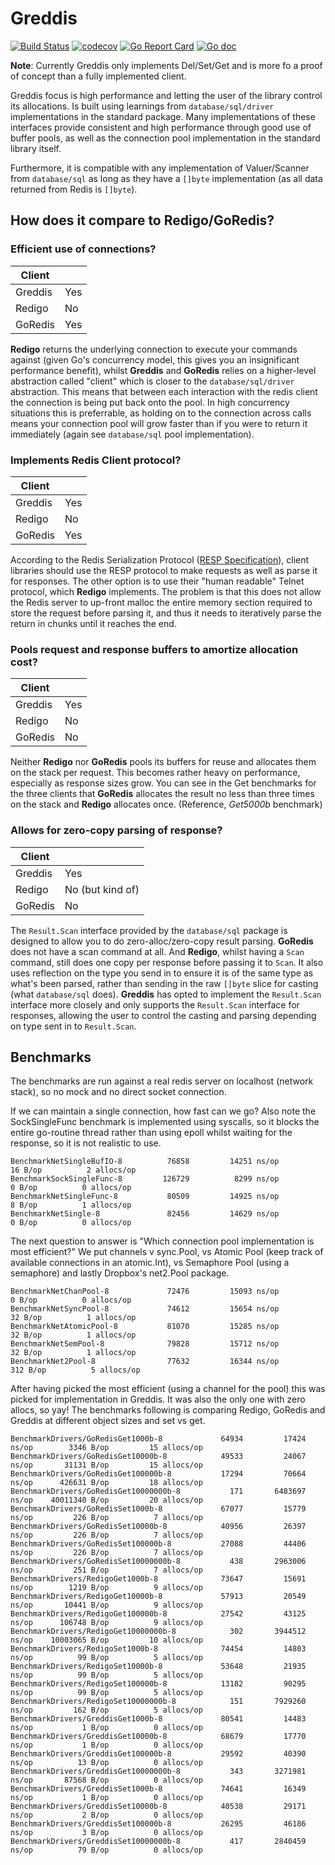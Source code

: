 # Greddis

[![Build Status](https://github.com/mikn/greddis/workflows/build/badge.svg)](https://github.com/mikn/greddis/actions)
[![codecov](https://codecov.io/gh/mikn/greddis/branch/master/graph/badge.svg)](https://codecov.io/gh/mikn/greddis)
[![Go Report Card](https://goreportcard.com/badge/github.com/mikn/greddis)](https://goreportcard.com/report/github.com/mikn/greddis)
[![Go doc](http://img.shields.io/badge/go-documentation-blue.svg?style=flat-square)](https://godoc.org/github.com/mikn/greddis)

**Note**: Currently Greddis only implements Del/Set/Get and is more fo a proof of concept than a fully implemented client.

Greddis focus is high performance and letting the user of the library control its allocations. Is built using learnings from `database/sql/driver` implementations in the standard package. Many implementations of these interfaces provide consistent and high performance through good use of buffer pools, as well as the connection pool implementation in the standard library itself.

Furthermore, it is compatible with any implementation of Valuer/Scanner from `database/sql` as long as they have a `[]byte` implementation (as all data returned from Redis is `[]byte`).

## How does it compare to Redigo/GoRedis?

### Efficient use of connections?

| Client  |     |
| ------- | --- |
| Greddis | Yes |
| Redigo  | No  |
| GoRedis | Yes |

**Redigo** returns the underlying connection to execute your commands against (given Go's concurrency model, this gives you an insignificant performance benefit), whilst **Greddis** and **GoRedis** relies on a higher-level abstraction called "client" which is closer to the `database/sql/driver` abstraction. This means that between each interaction with the redis client the connection is being put back onto the pool. In high concurrency situations this is preferrable, as holding on to the connection across calls means your connection pool will grow faster than if you were to return it immediately (again see `database/sql` pool implementation).

### Implements Redis Client protocol?

| Client  |     |
| ------- | --- |
| Greddis | Yes |
| Redigo  | No  |
| GoRedis | Yes |

According to the Redis Serialization Protocol ([RESP Specification](https://redis.io/topics/protocol)), client libraries should use the RESP protocol to make requests as well as parse it for responses. The other option is to use their "human readable" Telnet protocol, which **Redigo** implements. The problem is that this does not allow the Redis server to up-front malloc the entire memory section required to store the request before parsing it, and thus it needs to iteratively parse the return in chunks until it reaches the end.

### Pools request and response buffers to amortize allocation cost?

| Client  |     |
| ------- | --- |
| Greddis | Yes |
| Redigo  | No  |
| GoRedis | No  |

Neither **Redigo** nor **GoRedis** pools its buffers for reuse and allocates them on the stack per request. This becomes rather heavy on performance, especially as response sizes grow. You can see in the Get benchmarks for the three clients that **GoRedis** allocates the result no less than three times on the stack and **Redigo** allocates once. (Reference, *Get5000b* benchmark)

### Allows for zero-copy parsing of response?

| Client  |                  |
| ------- | ---------------- |
| Greddis | Yes              |
| Redigo  | No (but kind of) |
| GoRedis | No               |

The `Result.Scan` interface provided by the `database/sql` package is designed to allow you to do zero-alloc/zero-copy result parsing. **GoRedis** does not have a scan command at all. And **Redigo**, whilst having a `Scan` command, still does one copy per response before passing it to `Scan`. It also uses reflection on the type you send in to ensure it is of the same type as what's been parsed, rather than sending in the raw `[]byte` slice for casting (what `database/sql` does). **Greddis** has opted to implement the `Result.Scan` interface more closely and only supports the `Result.Scan` interface for responses, allowing the user to control the casting and parsing depending on type sent in to `Result.Scan`.

## Benchmarks

The benchmarks are run against a real redis server on localhost (network stack), so no mock and no direct socket connection.

If we can maintain a single connection, how fast can we go?
Also note the SockSingleFunc benchmark is implemented using syscalls, so it blocks the entire go-routine thread rather than using epoll whilst waiting for the response, so it is not realistic to use.
```
BenchmarkNetSingleBufIO-8   	   76858	     14251 ns/op	      16 B/op	       2 allocs/op
BenchmarkSockSingleFunc-8   	  126729	      8299 ns/op	       0 B/op	       0 allocs/op
BenchmarkNetSingleFunc-8    	   80509	     14925 ns/op	       8 B/op	       1 allocs/op
BenchmarkNetSingle-8        	   82456	     14629 ns/op	       0 B/op	       0 allocs/op
```
The next question to answer is "Which connection pool implementation is most efficient?"
We put channels v sync.Pool, vs Atomic Pool (keep track of available connections in an atomic.Int), vs Semaphore Pool (using a semaphore) and lastly Dropbox's net2.Pool package.
```
BenchmarkNetChanPool-8      	   72476	     15093 ns/op	       0 B/op	       0 allocs/op
BenchmarkNetSyncPool-8      	   74612	     15654 ns/op	      32 B/op	       1 allocs/op
BenchmarkNetAtomicPool-8    	   81070	     15285 ns/op	      32 B/op	       1 allocs/op
BenchmarkNetSemPool-8       	   79828	     15712 ns/op	      32 B/op	       1 allocs/op
BenchmarkNet2Pool-8         	   77632	     16344 ns/op	     312 B/op	       5 allocs/op

```
After having picked the most efficient (using a channel for the pool) this was picked for implementation in Greddis. It was also the only one with zero allocs, so yay!
The benchmarks following is comparing Redigo, GoRedis and Greddis at different object sizes and set vs get.
```
BenchmarkDrivers/GoRedisGet1000b-8         	   64934	     17424 ns/op	    3346 B/op	      15 allocs/op
BenchmarkDrivers/GoRedisGet10000b-8        	   49533	     24067 ns/op	   31131 B/op	      15 allocs/op
BenchmarkDrivers/GoRedisGet100000b-8       	   17294	     70664 ns/op	  426631 B/op	      18 allocs/op
BenchmarkDrivers/GoRedisGet10000000b-8     	     171	   6483697 ns/op	40011340 B/op	      20 allocs/op
BenchmarkDrivers/GoRedisSet1000b-8         	   67077	     15779 ns/op	     226 B/op	       7 allocs/op
BenchmarkDrivers/GoRedisSet10000b-8        	   40956	     26397 ns/op	     226 B/op	       7 allocs/op
BenchmarkDrivers/GoRedisSet100000b-8       	   27088	     44406 ns/op	     226 B/op	       7 allocs/op
BenchmarkDrivers/GoRedisSet10000000b-8     	     438	   2963006 ns/op	     251 B/op	       7 allocs/op
BenchmarkDrivers/RedigoGet1000b-8          	   73647	     15691 ns/op	    1219 B/op	       9 allocs/op
BenchmarkDrivers/RedigoGet10000b-8         	   57913	     20549 ns/op	   10441 B/op	       9 allocs/op
BenchmarkDrivers/RedigoGet100000b-8        	   27542	     43125 ns/op	  106748 B/op	       9 allocs/op
BenchmarkDrivers/RedigoGet10000000b-8      	     302	   3944512 ns/op	10003065 B/op	      10 allocs/op
BenchmarkDrivers/RedigoSet1000b-8          	   74454	     14803 ns/op	      99 B/op	       5 allocs/op
BenchmarkDrivers/RedigoSet10000b-8         	   53648	     21935 ns/op	      99 B/op	       5 allocs/op
BenchmarkDrivers/RedigoSet100000b-8        	   13182	     90295 ns/op	      99 B/op	       5 allocs/op
BenchmarkDrivers/RedigoSet10000000b-8      	     151	   7929260 ns/op	     162 B/op	       5 allocs/op
BenchmarkDrivers/GreddisGet1000b-8         	   80541	     14483 ns/op	       1 B/op	       0 allocs/op
BenchmarkDrivers/GreddisGet10000b-8        	   68679	     17770 ns/op	       1 B/op	       0 allocs/op
BenchmarkDrivers/GreddisGet100000b-8       	   29592	     40390 ns/op	      13 B/op	       0 allocs/op
BenchmarkDrivers/GreddisGet10000000b-8     	     343	   3271981 ns/op	   87568 B/op	       0 allocs/op
BenchmarkDrivers/GreddisSet1000b-8         	   74641	     16349 ns/op	       1 B/op	       0 allocs/op
BenchmarkDrivers/GreddisSet10000b-8        	   40538	     29171 ns/op	       2 B/op	       0 allocs/op
BenchmarkDrivers/GreddisSet100000b-8       	   26295	     46186 ns/op	       3 B/op	       0 allocs/op
BenchmarkDrivers/GreddisSet10000000b-8     	     417	   2840459 ns/op	      79 B/op	       0 allocs/op

